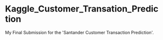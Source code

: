 # Kaggle_Customer_Transation_Prediction
My Final Submission for the 'Santander Customer Transaction Prediction'. 
